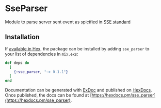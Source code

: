 # SseParser

Module to parse server sent event as spicified in 
[SSE standard](https://www.w3.org/TR/2009/WD-eventsource-20090421/#parsing-an-event-stream)

## Installation

If [available in Hex](https://hex.pm/docs/publish), the package can be installed
by adding `sse_parser` to your list of dependencies in `mix.exs`:

```elixir
def deps do
  [
    {:sse_parser, "~> 0.1.1"}
  ]
end
```

Documentation can be generated with [ExDoc](https://github.com/elixir-lang/ex_doc)
and published on [HexDocs](https://hexdocs.pm). Once published, the docs can
be found at [https://hexdocs.pm/sse_parser](https://hexdocs.pm/sse_parser).

